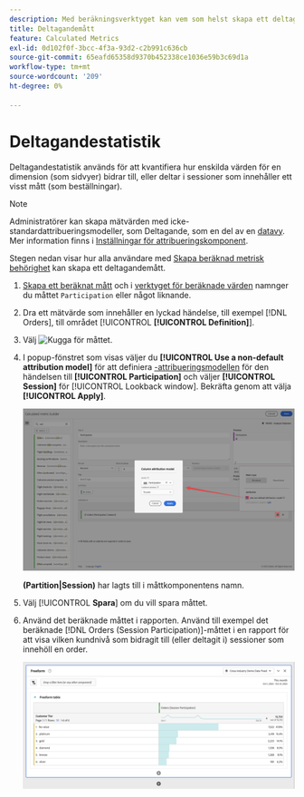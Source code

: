 ```yaml
---
description: Med beräkningsverktyget kan vem som helst skapa ett deltagandemått.
title: Deltagandemått
feature: Calculated Metrics
exl-id: 0d102f0f-3bcc-4f3a-93d2-c2b991c636cb
source-git-commit: 65eafd65358d9370b452338ce1036e59b3c69d1a
workflow-type: tm+mt
source-wordcount: '209'
ht-degree: 0%

---
```


# Deltagandestatistik

Deltagandestatistik används för att kvantifiera hur enskilda värden för en dimension (som sidvyer) bidrar till, eller deltar i sessioner som innehåller ett visst mått (som beställningar).

>[!NOTE]
>
>Administratörer kan skapa mätvärden med icke-standardattribueringsmodeller, som Deltagande, som en del av en [datavy](https://experienceleague.adobe.com/sv/docs/analytics-platform/using/cja-dataviews/data-views). Mer information finns i [Inställningar för attribueringskomponent](../../../data-views/component-settings/attribution.md).

Stegen nedan visar hur alla användare med [Skapa beräknad metrisk behörighet](/help/technotes//access-control.md#user-level-access) kan skapa ett deltagandemått.

1. [Skapa ett beräknat mått](cm-workflow.md) och i [verktyget för beräknade värden](cm-build-metrics.md) namnger du måttet `Participation` eller något liknande.
1. Dra ett mätvärde som innehåller en lyckad händelse, till exempel [!DNL Orders], till området [!UICONTROL **[!UICONTROL Definition]**].
1. Välj ![Kugga](https://spectrum.adobe.com/static/icons/workflow_18/Smock_Settings_18_N.svg) för måttet.
1. I popup-fönstret som visas väljer du **[!UICONTROL Use a non-default attribution model]** för att definiera [-attribueringsmodellen](/help/components/calc-metrics/cm-workflow/m-metric-type-alloc.md) för den händelsen till **[!UICONTROL Participation]** och väljer **[!UICONTROL Session]** för [!UICONTROL Lookback window]. Bekräfta genom att välja **[!UICONTROL Apply]**.


   ![Popup-meny för kolumnattribueringsmodell som visar deltagande som vald modell och session för fönstret Sök efter.](assets/participation-setup.png)

   **(Partition|Session)** har lagts till i måttkomponentens namn.



1. Välj [!UICONTROL **Spara**] om du vill spara måttet.
1. Använd det beräknade måttet i rapporten. Använd till exempel det beräknade [!DNL Orders (Session Participation)]-måttet i en rapport för att visa vilken kundnivå som bidragit till (eller deltagit i) sessioner som innehöll en order.

   ![Frihandsregister med kundnivå och beställningar.](assets/participation-pages-customer-tier.png)
